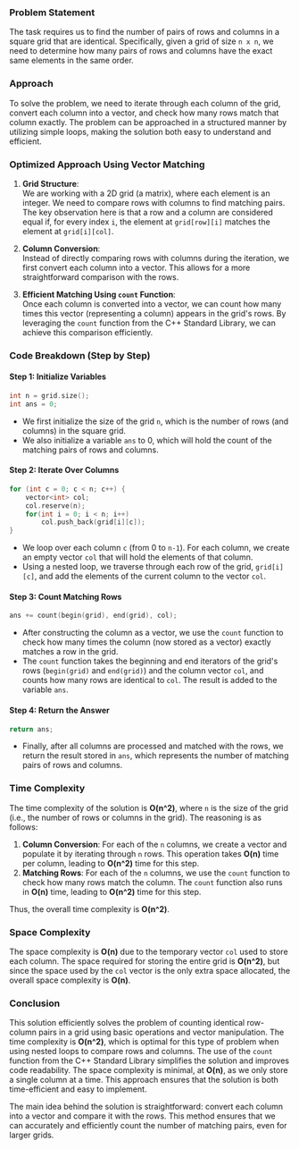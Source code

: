 ### Problem Statement

The task requires us to find the number of pairs of rows and columns in a square grid that are identical. Specifically, given a grid of size `n x n`, we need to determine how many pairs of rows and columns have the exact same elements in the same order.

### Approach

To solve the problem, we need to iterate through each column of the grid, convert each column into a vector, and check how many rows match that column exactly. The problem can be approached in a structured manner by utilizing simple loops, making the solution both easy to understand and efficient.

### Optimized Approach Using Vector Matching

1. **Grid Structure**:  
   We are working with a 2D grid (a matrix), where each element is an integer. We need to compare rows with columns to find matching pairs. The key observation here is that a row and a column are considered equal if, for every index `i`, the element at `grid[row][i]` matches the element at `grid[i][col]`.

2. **Column Conversion**:  
   Instead of directly comparing rows with columns during the iteration, we first convert each column into a vector. This allows for a more straightforward comparison with the rows.

3. **Efficient Matching Using `count` Function**:  
   Once each column is converted into a vector, we can count how many times this vector (representing a column) appears in the grid's rows. By leveraging the `count` function from the C++ Standard Library, we can achieve this comparison efficiently.

### Code Breakdown (Step by Step)

#### Step 1: Initialize Variables
```cpp
int n = grid.size();
int ans = 0;
```
- We first initialize the size of the grid `n`, which is the number of rows (and columns) in the square grid.  
- We also initialize a variable `ans` to 0, which will hold the count of the matching pairs of rows and columns.

#### Step 2: Iterate Over Columns
```cpp
for (int c = 0; c < n; c++) {
    vector<int> col;
    col.reserve(n);
    for(int i = 0; i < n; i++)
        col.push_back(grid[i][c]);
}
```
- We loop over each column `c` (from 0 to `n-1`). For each column, we create an empty vector `col` that will hold the elements of that column.
- Using a nested loop, we traverse through each row of the grid, `grid[i][c]`, and add the elements of the current column to the vector `col`.

#### Step 3: Count Matching Rows
```cpp
ans += count(begin(grid), end(grid), col);
```
- After constructing the column as a vector, we use the `count` function to check how many times the column (now stored as a vector) exactly matches a row in the grid.
- The `count` function takes the beginning and end iterators of the grid's rows (`begin(grid)` and `end(grid)`) and the column vector `col`, and counts how many rows are identical to `col`. The result is added to the variable `ans`.

#### Step 4: Return the Answer
```cpp
return ans;
```
- Finally, after all columns are processed and matched with the rows, we return the result stored in `ans`, which represents the number of matching pairs of rows and columns.

### Time Complexity

The time complexity of the solution is **O(n^2)**, where `n` is the size of the grid (i.e., the number of rows or columns in the grid). The reasoning is as follows:
1. **Column Conversion**: For each of the `n` columns, we create a vector and populate it by iterating through `n` rows. This operation takes **O(n)** time per column, leading to **O(n^2)** time for this step.
2. **Matching Rows**: For each of the `n` columns, we use the `count` function to check how many rows match the column. The `count` function also runs in **O(n)** time, leading to **O(n^2)** time for this step.

Thus, the overall time complexity is **O(n^2)**.

### Space Complexity

The space complexity is **O(n)** due to the temporary vector `col` used to store each column. The space required for storing the entire grid is **O(n^2)**, but since the space used by the `col` vector is the only extra space allocated, the overall space complexity is **O(n)**.

### Conclusion

This solution efficiently solves the problem of counting identical row-column pairs in a grid using basic operations and vector manipulation. The time complexity is **O(n^2)**, which is optimal for this type of problem when using nested loops to compare rows and columns. The use of the `count` function from the C++ Standard Library simplifies the solution and improves code readability. The space complexity is minimal, at **O(n)**, as we only store a single column at a time. This approach ensures that the solution is both time-efficient and easy to implement.

The main idea behind the solution is straightforward: convert each column into a vector and compare it with the rows. This method ensures that we can accurately and efficiently count the number of matching pairs, even for larger grids.